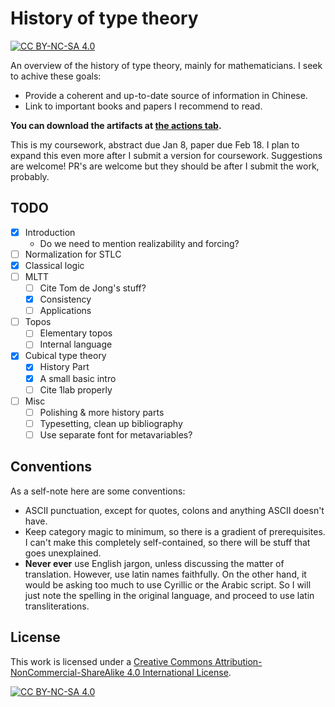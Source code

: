 # History of type theory

[![CC BY-NC-SA 4.0][cc-by-nc-sa-shield]][cc-by-nc-sa]

An overview of the history of type theory, mainly for mathematicians. I seek to achive these goals:
- Provide a coherent and up-to-date source of information in Chinese.
- Link to important books and papers I recommend to read.

**You can download the artifacts at [the actions tab](https://github.com/Trebor-Huang/history/actions).**

This is my coursework, abstract due Jan 8, paper due Feb 18. I plan to expand this even more after I submit a version for coursework. Suggestions are welcome! PR's are welcome but they should be after I submit the work, probably.

## TODO

- [X] Introduction
  - Do we need to mention realizability and forcing?
- [ ] Normalization for STLC
- [X] Classical logic
- [ ] MLTT
  - [ ] Cite Tom de Jong's stuff?
  - [X] Consistency
  - [ ] Applications
- [ ] Topos
  - [ ] Elementary topos
  - [ ] Internal language
- [X] Cubical type theory
  - [X] History Part
  - [X] A small basic intro
  - [ ] Cite 1lab properly
- [ ] Misc
  - [ ] Polishing & more history parts
  - [ ] Typesetting, clean up bibliography
  - [ ] Use separate font for metavariables?

## Conventions

As a self-note here are some conventions:
- ASCII punctuation, except for quotes, colons and anything ASCII doesn't have.
- Keep category magic to minimum, so there is a gradient of prerequisites. I can't make this completely self-contained, so there will be stuff that goes unexplained.
- **Never ever** use English jargon, unless discussing the matter of translation. However, use latin names faithfully. On the other hand, it would be asking too much to use Cyrillic or the Arabic script. So I will just note the spelling in the original language, and proceed to use latin transliterations.

## License

This work is licensed under a
[Creative Commons Attribution-NonCommercial-ShareAlike 4.0 International License][cc-by-nc-sa].

[![CC BY-NC-SA 4.0][cc-by-nc-sa-image]][cc-by-nc-sa]

[cc-by-nc-sa]: http://creativecommons.org/licenses/by-nc-sa/4.0/
[cc-by-nc-sa-image]: https://licensebuttons.net/l/by-nc-sa/4.0/88x31.png
[cc-by-nc-sa-shield]: https://img.shields.io/badge/License-CC%20BY--NC--SA%204.0-lightgrey.svg
